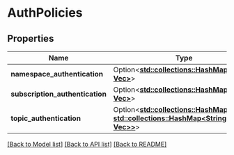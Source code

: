 # AuthPolicies

## Properties

Name | Type | Description | Notes
------------ | ------------- | ------------- | -------------
**namespace_authentication** | Option<[**std::collections::HashMap<String, Vec<String>>**](set.md)> |  | [optional]
**subscription_authentication** | Option<[**std::collections::HashMap<String, Vec<String>>**](set.md)> |  | [optional]
**topic_authentication** | Option<[**std::collections::HashMap<String, std::collections::HashMap<String, Vec<String>>>**](std::collections::HashMap.md)> |  | [optional]

[[Back to Model list]](../README.md#documentation-for-models) [[Back to API list]](../README.md#documentation-for-api-endpoints) [[Back to README]](../README.md)


